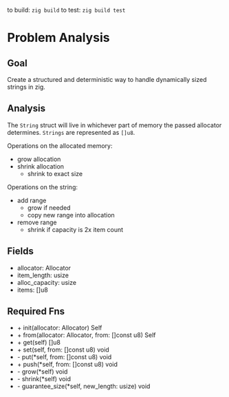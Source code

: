 to build: `zig build`
to test: `zig build test`

# Problem Analysis

## Goal 
Create a structured and deterministic way to handle dynamically sized strings in zig.

## Analysis
The `String` struct will live in whichever part of memory the passed allocator determines. `Strings` are represented as `[]u8`.

Operations on the allocated memory:
 - grow allocation
 - shrink allocation
   - shrink to exact size

Operations on the string:
 - add range
   - grow if needed
   - copy new range into allocation
 - remove range
   - shrink if capacity is 2x item count

## Fields
 - allocator: Allocator
 - item_length: usize
 - alloc_capacity: usize
 - items: []u8

## Required Fns
 - \+ init(allocator: Allocator) Self
 - \+ from(allocator: Allocator, from: []const u8) Self
 - \+ get(self) []u8
 - \+ set(self, from: []const u8) void
 - \- put(*self, from: []const u8) void
 - \+ push(*self, from: []const u8) void
 - \- grow(*self) void
 - \- shrink(*self) void
 - \- guarantee_size(*self, new_length: usize) void